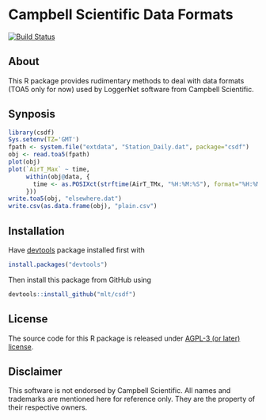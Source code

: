 # Campbell Scientific Data Formats
[![Build Status](https://travis-ci.org/mlt/csdf.svg?branch=master)](https://travis-ci.org/mlt/csdf)

## About
This R package provides rudimentary methods to deal with data formats (TOA5 only
for now) used by LoggerNet software from Campbell Scientific.

## Synposis

```r
library(csdf)
Sys.setenv(TZ='GMT')
fpath <- system.file("extdata", "Station_Daily.dat", package="csdf")
obj <- read.toa5(fpath)
plot(obj)
plot(`AirT_Max` ~ time,
     within(obj@data, {
       time <- as.POSIXct(strftime(AirT_TMx, "%H:%M:%S"), format="%H:%M:%S")
     }))
write.toa5(obj, "elsewhere.dat")
write.csv(as.data.frame(obj), "plain.csv")
```

## Installation
Have [devtools](https://github.com/hadley/devtools) package installed first with
```r
install.packages("devtools")
```
Then install this package from GitHub using
```r
devtools::install_github("mlt/csdf")
```

## License
The source code for this R package is released under [AGPL-3 (or later) license](https://www.gnu.org/licenses/agpl-3.0.en.html).

## Disclaimer
This software is not endorsed by Campbell Scientific. All names and trademarks
are mentioned here for reference only. They are the property of their respective owners.
